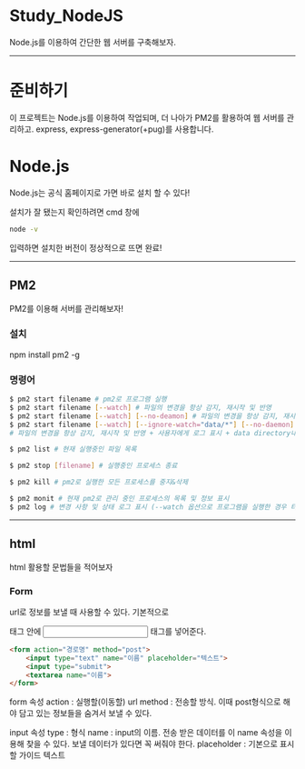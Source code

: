 # Study_NodeJS
Node.js를 이용하여 간단한 웹 서버를 구축해보자.

---
# 준비하기
이 프로젝트는 Node.js를 이용하여 작업되며,
더 나아가 PM2를 활용하여 웹 서버를 관리하고.
express, express-generator(+pug)를 사용합니다.

# Node.js
Node.js는 공식 홈페이지로 가면 바로 설치 할 수 있다!

설치가 잘 됐는지 확인하려면
cmd 창에
```cmd
node -v
```
입력하면 설치한 버전이 정상적으로 뜨면 완료!

---
## PM2
PM2를 이용해 서버를 관리해보자!

### 설치
npm install pm2 -g

### 명령어
```bash
$ pm2 start filename # pm2로 프로그램 실행
$ pm2 start filename [--watch] # 파일의 변경을 항상 감지, 재시작 및 반영
$ pm2 start filename [--watch] [--no-deamon] # 파일의 변경을 항상 감지, 재시작 및 반영 + 사용자에게 로그 표시
$ pm2 start filename [--watch] [--ignore-watch="data/*"] [--no-daemon]
# 파일의 변경을 항상 감지, 재시작 및 반영 + 사용자에게 로그 표시 + data directory내 변경사항 무시

$ pm2 list # 현재 실행중인 파일 목록

$ pm2 stop [filename] # 실행중인 프로세스 종료

$ pm2 kill # pm2로 실행한 모든 프로세스를 중지&삭제

$ pm2 monit # 현재 pm2로 관리 중인 프로세스의 목록 및 정보 표시
$ pm2 log # 변경 사항 및 상태 로그 표시 (--watch 옵션으로 프로그램을 실행한 경우 터미널로 오류목록을 볼 수 없는데, log를 이용해 볼 수 있다.)
```

---

## html
html 활용할 문법들을 적어보자

### Form
url로 정보를 보낼 때 사용할 수 있다.
기본적으로 <form> 태그 안에 <input> 태그를 넣어준다.
```html
<form action="경로명" method="post">
    <input type="text" name="이름" placeholder="텍스트">
    <input type="submit">
    <textarea name="이름">
</form>
```

form 속성
action : 실행할(이동할) url
method : 전송할 방식. 이때 post형식으로 해야 담고 있는 정보들을 숨겨서 보낼 수 있다.

input 속성
type : 형식
name : input의 이름. 전송 받은 데이터를 이 name 속성을 이용해 찾을 수 있다. 보낼 데이터가 있다면 꼭 써줘야 한다.
placeholder : 기본으로 표시할 가이드 텍스트